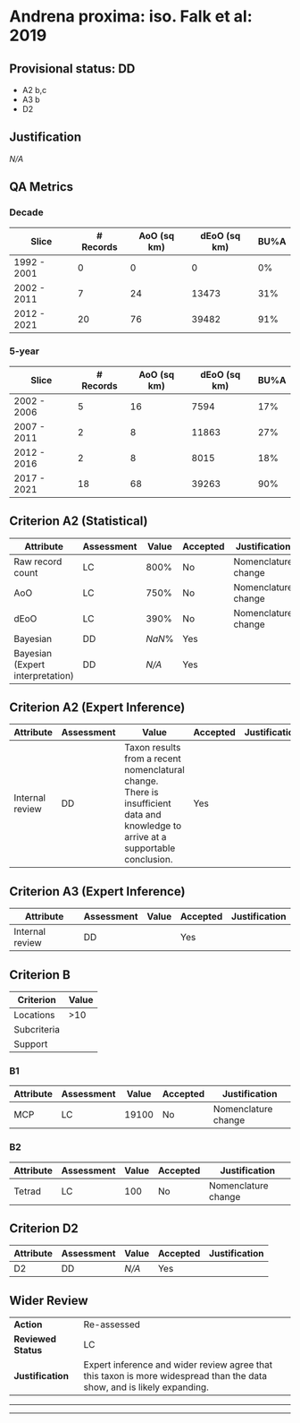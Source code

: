 # Andrena proxima: iso. Falk et al: 2019
## Provisional status: DD
- A2 b,c
- A3 b
- D2

## Justification
*N/A*
## QA Metrics
### Decade
| Slice | # Records | AoO (sq km) | dEoO (sq km) |BU%A |
|---|---|---|---|---|
|1992 - 2001|0|0|0|0%|
|2002 - 2011|7|24|13473|31%|
|2012 - 2021|20|76|39482|91%|
### 5-year
| Slice | # Records | AoO (sq km) | dEoO (sq km) |BU%A |
|---|---|---|---|---|
|2002 - 2006|5|16|7594|17%|
|2007 - 2011|2|8|11863|27%|
|2012 - 2016|2|8|8015|18%|
|2017 - 2021|18|68|39263|90%|
## Criterion A2 (Statistical)
|Attribute|Assessment|Value|Accepted|Justification
|---|---|---|---|---|
|Raw record count|LC|800%|No|Nomenclature change|
|AoO|LC|750%|No|Nomenclature change|
|dEoO|LC|390%|No|Nomenclature change|
|Bayesian|DD|*NaN*%|Yes||
|Bayesian (Expert interpretation)|DD|*N/A*|Yes||
## Criterion A2 (Expert Inference)
|Attribute|Assessment|Value|Accepted|Justification
|---|---|---|---|---|
|Internal review|DD|Taxon results from a recent nomenclatural change. There is insufficient data and knowledge to arrive at a supportable conclusion.|Yes||
## Criterion A3 (Expert Inference)
|Attribute|Assessment|Value|Accepted|Justification
|---|---|---|---|---|
|Internal review|DD||Yes||
## Criterion B
|Criterion| Value|
|---|---|
|Locations|>10|
|Subcriteria||
|Support||
### B1
|Attribute|Assessment|Value|Accepted|Justification
|---|---|---|---|---|
|MCP|LC|19100|No|Nomenclature change|
### B2
|Attribute|Assessment|Value|Accepted|Justification
|---|---|---|---|---|
|Tetrad|LC|100|No|Nomenclature change|
## Criterion D2
|Attribute|Assessment|Value|Accepted|Justification
|---|---|---|---|---|
|D2|DD|*N/A*|Yes||
## Wider Review
|  |  |
|---|---|
|**Action**|Re-assessed|
|**Reviewed Status**|LC|
|**Justification**|Expert inference and wider review agree that this taxon is more widespread than the data show, and is likely expanding.|
---
 ---
 <br><br>
